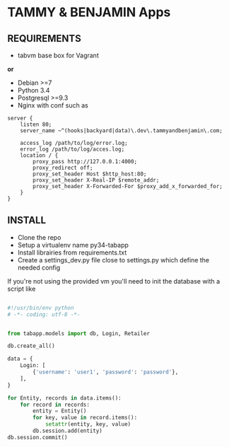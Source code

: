# TAMMY & BENJAMIN Apps

## REQUIREMENTS

* tabvm base box for Vagrant

__or__

* Debian >=7
* Python 3.4
* Postgresql >=9.3
* Nginx with conf such as

```
server {
    listen 80;
    server_name ~^(hooks|backyard|data)\.dev\.tammyandbenjamin\.com;

    access_log /path/to/log/error.log;
    error_log /path/to/log/acces.log;
    location / {
        proxy_pass http://127.0.0.1:4000;
        proxy_redirect off;
        proxy_set_header Host $http_host:80;
        proxy_set_header X-Real-IP $remote_addr;
        proxy_set_header X-Forwarded-For $proxy_add_x_forwarded_for;
    }
}
```

## INSTALL

* Clone the repo
* Setup a virtualenv name py34-tabapp
* Install librairies from requirements.txt
* Create a settings_dev.py file close to settings.py which define the needed config

If you're not using the provided vm you'll need to init the database with a script like

```python

#!/usr/bin/env python
# -*- coding: utf-8 -*-


from tabapp.models import db, Login, Retailer

db.create_all()

data = {
    Login: [
        {'username': 'user1', 'password': 'password'},
    ],
}

for Entity, records in data.items():
    for record in records:
        entity = Entity()
        for key, value in record.items():
            setattr(entity, key, value)
        db.session.add(entity)
db.session.commit()

```
